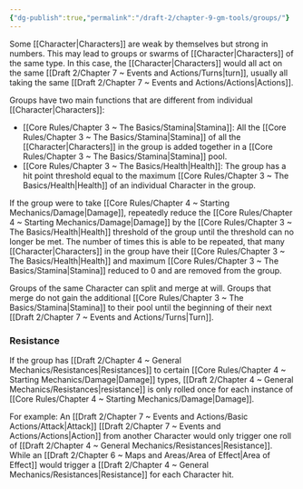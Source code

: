 ```yaml
---
{"dg-publish":true,"permalink":"/draft-2/chapter-9-gm-tools/groups/"}
---
```


Some [[Character\|Characters]] are weak by themselves but strong in numbers. This may lead to groups or swarms of [[Character\|Characters]] of the same type. In this case, the [[Character\|Characters]] would all act on the same [[Draft 2/Chapter 7 ~ Events and Actions/Turns\|turn]], usually all taking the same [[Draft 2/Chapter 7 ~ Events and Actions/Actions\|Actions]].

Groups have two main functions that are different from individual [[Character\|Characters]]:
- [[Core Rules/Chapter 3 ~ The Basics/Stamina\|Stamina]]: All the [[Core Rules/Chapter 3 ~ The Basics/Stamina\|Stamina]] of all the [[Character\|Characters]] in the group is added together in a [[Core Rules/Chapter 3 ~ The Basics/Stamina\|Stamina]] pool.
- [[Core Rules/Chapter 3 ~ The Basics/Health\|Health]]: The group has a hit point threshold equal to the maximum [[Core Rules/Chapter 3 ~ The Basics/Health\|Health]] of an individual Character in the group.

If the group were to take [[Core Rules/Chapter 4 ~ Starting Mechanics/Damage\|Damage]], repeatedly reduce the [[Core Rules/Chapter 4 ~ Starting Mechanics/Damage\|Damage]] by the [[Core Rules/Chapter 3 ~ The Basics/Health\|Health]] threshold of the group until the threshold can no longer be met. The number of times this is able to be repeated, that many [[Character\|Characters]] in the group have their [[Core Rules/Chapter 3 ~ The Basics/Health\|Health]] and maximum [[Core Rules/Chapter 3 ~ The Basics/Stamina\|Stamina]] reduced to 0 and are removed from the group.

Groups of the same Character can split and merge at will. Groups that merge do not gain the additional [[Core Rules/Chapter 3 ~ The Basics/Stamina\|Stamina]] to their pool until the beginning of their next [[Draft 2/Chapter 7 ~ Events and Actions/Turns\|Turn]].
### Resistance
If the group has [[Draft 2/Chapter 4 ~ General Mechanics/Resistances\|Resistances]] to certain [[Core Rules/Chapter 4 ~ Starting Mechanics/Damage\|Damage]] types, [[Draft 2/Chapter 4 ~ General Mechanics/Resistances\|resistance]] is only rolled once for each instance of [[Core Rules/Chapter 4 ~ Starting Mechanics/Damage\|Damage]].

For example: An [[Draft 2/Chapter 7 ~ Events and Actions/Basic Actions/Attack\|Attack]] [[Draft 2/Chapter 7 ~ Events and Actions/Actions\|Action]] from another Character would only trigger one roll of [[Draft 2/Chapter 4 ~ General Mechanics/Resistances\|Resistance]]. While an [[Draft 2/Chapter 6 ~ Maps and Areas/Area of Effect\|Area of Effect]] would trigger a [[Draft 2/Chapter 4 ~ General Mechanics/Resistances\|Resistance]] for each Character hit.